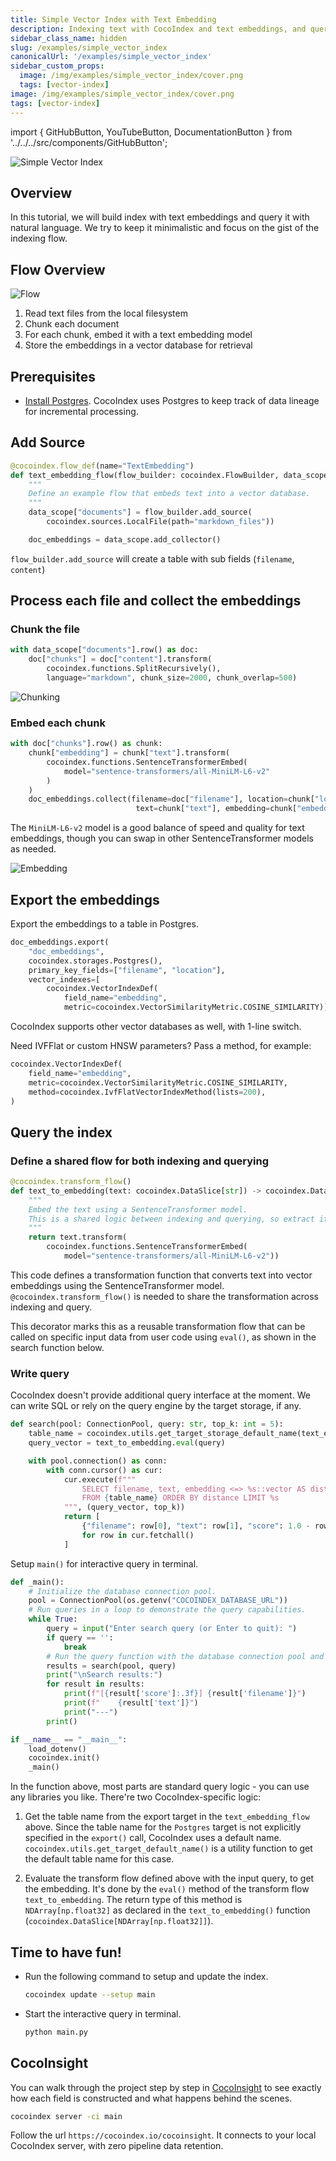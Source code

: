 ```yaml
---
title: Simple Vector Index with Text Embedding
description: Indexing text with CocoIndex and text embeddings, and query it with natural language.
sidebar_class_name: hidden
slug: /examples/simple_vector_index
canonicalUrl: '/examples/simple_vector_index'
sidebar_custom_props:
  image: /img/examples/simple_vector_index/cover.png
  tags: [vector-index]
image: /img/examples/simple_vector_index/cover.png
tags: [vector-index]
---
```


import { GitHubButton, YouTubeButton, DocumentationButton } from '../../../src/components/GitHubButton';

<GitHubButton url="https://github.com/cocoindex-io/cocoindex/tree/main/examples/text_embedding" margin="0 0 24px 0" />

![Simple Vector Index](/img/examples/simple_vector_index/cover.png)

## Overview
In this tutorial, we will build index with text embeddings and query it with natural language.
We try to keep it minimalistic and focus on the gist of the indexing flow.


## Flow Overview
![Flow](/img/examples/simple_vector_index/flow.png)

1. Read text files from the local filesystem
2. Chunk each document
3. For each chunk, embed it with a text embedding model
4. Store the embeddings in a vector database for retrieval

## Prerequisites

- [Install Postgres](https://cocoindex.io/docs/getting_started/installation).
CocoIndex uses Postgres to keep track of data lineage for incremental processing.


## Add Source

```python
@cocoindex.flow_def(name="TextEmbedding")
def text_embedding_flow(flow_builder: cocoindex.FlowBuilder, data_scope: cocoindex.DataScope):
    """
    Define an example flow that embeds text into a vector database.
    """
    data_scope["documents"] = flow_builder.add_source(
        cocoindex.sources.LocalFile(path="markdown_files"))

    doc_embeddings = data_scope.add_collector()
```

`flow_builder.add_source` will create a table with sub fields (`filename`, `content`)
<DocumentationButton url="https://cocoindex.io/docs/ops/sources" text="Source" />


## Process each file and collect the embeddings

### Chunk the file

```python
with data_scope["documents"].row() as doc:
    doc["chunks"] = doc["content"].transform(
        cocoindex.functions.SplitRecursively(),
        language="markdown", chunk_size=2000, chunk_overlap=500)
```

![Chunking](/img/examples/simple_vector_index/chunk.png)

<DocumentationButton url="https://cocoindex.io/docs/ops/functions#splitrecursively" text="SplitRecursively" />

### Embed each chunk

```python
with doc["chunks"].row() as chunk:
    chunk["embedding"] = chunk["text"].transform(
        cocoindex.functions.SentenceTransformerEmbed(
            model="sentence-transformers/all-MiniLM-L6-v2"
        )
    )
    doc_embeddings.collect(filename=doc["filename"], location=chunk["location"],
                            text=chunk["text"], embedding=chunk["embedding"])
```

The `MiniLM-L6-v2` model is a good balance of speed and quality for text embeddings, though you can swap in other SentenceTransformer models as needed.

<DocumentationButton url="https://cocoindex.io/docs/ops/functions#sentencetransformerembed" text="SentenceTransformerEmbed" margin="0 0 16px 0" />

![Embedding](/img/examples/simple_vector_index/embed.png)

## Export the embeddings

Export the embeddings to a table in Postgres.

```python
doc_embeddings.export(
    "doc_embeddings",
    cocoindex.storages.Postgres(),
    primary_key_fields=["filename", "location"],
    vector_indexes=[
        cocoindex.VectorIndexDef(
            field_name="embedding",
            metric=cocoindex.VectorSimilarityMetric.COSINE_SIMILARITY)])
```
CocoIndex supports other vector databases as well, with 1-line switch.
<DocumentationButton url="https://cocoindex.io/docs/ops/targets" text="Targets" />

Need IVFFlat or custom HNSW parameters? Pass a method, for example:

```python
cocoindex.VectorIndexDef(
    field_name="embedding",
    metric=cocoindex.VectorSimilarityMetric.COSINE_SIMILARITY,
    method=cocoindex.IvfFlatVectorIndexMethod(lists=200),
)
```

## Query the index

### Define a shared flow for both indexing and querying

```python
@cocoindex.transform_flow()
def text_to_embedding(text: cocoindex.DataSlice[str]) -> cocoindex.DataSlice[list[float]]:
    """
    Embed the text using a SentenceTransformer model.
    This is a shared logic between indexing and querying, so extract it as a function.
    """
    return text.transform(
        cocoindex.functions.SentenceTransformerEmbed(
            model="sentence-transformers/all-MiniLM-L6-v2"))
```

This code defines a transformation function that converts text into vector embeddings using the SentenceTransformer model.
`@cocoindex.transform_flow()` is needed to share the transformation across indexing and query.

This decorator marks this as a reusable transformation flow that can be called on specific input data from user code using `eval()`, as shown in the search function below.

### Write query

CocoIndex doesn't provide additional query interface at the moment. We can write SQL or rely on the query engine by the target storage, if any.

<DocumentationButton url="https://cocoindex.io/docs/ops/targets#postgres" text="Postgres" margin="0 0 16px 0" />


```python
def search(pool: ConnectionPool, query: str, top_k: int = 5):
    table_name = cocoindex.utils.get_target_storage_default_name(text_embedding_flow, "doc_embeddings")
    query_vector = text_to_embedding.eval(query)

    with pool.connection() as conn:
        with conn.cursor() as cur:
            cur.execute(f"""
                SELECT filename, text, embedding <=> %s::vector AS distance
                FROM {table_name} ORDER BY distance LIMIT %s
            """, (query_vector, top_k))
            return [
                {"filename": row[0], "text": row[1], "score": 1.0 - row[2]}
                for row in cur.fetchall()
            ]
```

Setup `main()` for interactive query in terminal.

```python
def _main():
    # Initialize the database connection pool.
    pool = ConnectionPool(os.getenv("COCOINDEX_DATABASE_URL"))
    # Run queries in a loop to demonstrate the query capabilities.
    while True:
        query = input("Enter search query (or Enter to quit): ")
        if query == '':
            break
        # Run the query function with the database connection pool and the query.
        results = search(pool, query)
        print("\nSearch results:")
        for result in results:
            print(f"[{result['score']:.3f}] {result['filename']}")
            print(f"    {result['text']}")
            print("---")
        print()

if __name__ == "__main__":
    load_dotenv()
    cocoindex.init()
    _main()
```

In the function above, most parts are standard query logic - you can use any libraries you like.
There're two CocoIndex-specific logic:

1.  Get the table name from the export target in the `text_embedding_flow` above.
    Since the table name for the `Postgres` target is not explicitly specified in the `export()` call,
    CocoIndex uses a default name.
    `cocoindex.utils.get_target_default_name()` is a utility function to get the default table name for this case.

2.  Evaluate the transform flow defined above with the input query, to get the embedding.
    It's done by the `eval()` method of the transform flow `text_to_embedding`.
    The return type of this method is `NDArray[np.float32]` as declared in the `text_to_embedding()` function (`cocoindex.DataSlice[NDArray[np.float32]]`).



## Time to have fun!
- Run the following command to setup and update the index.

    ```sh
    cocoindex update --setup main
    ```

- Start the interactive query in terminal.
    ```sh
    python main.py
    ```


## CocoInsight

You can walk through the project step by step in [CocoInsight](https://www.youtube.com/watch?v=MMrpUfUcZPk) to see exactly how each field is constructed and what happens behind the scenes.


```sh
cocoindex server -ci main
```

Follow the url `https://cocoindex.io/cocoinsight`.  It connects to your local CocoIndex server, with zero pipeline data retention.
